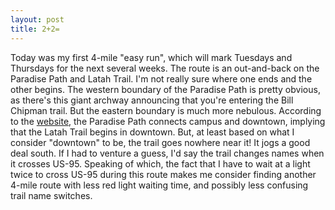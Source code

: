 ```yaml
---
layout: post
title: 2+2=
---
```


Today was my first 4-mile "easy run", which will mark Tuesdays and Thursdays for the next several weeks. The route is an out-and-back on the Paradise Path and Latah Trail. I'm not really sure where one ends and the other begins. The western boundary of the Paradise Path is pretty obvious, as there's this giant archway announcing that you're entering the Bill Chipman trail. But the eastern boundary is much more nebulous. According to the <a href="http://www.moscowchamber.com/ThingsToDo/Local_Recreation/Local_Recreation.htm">website</a>, the Paradise Path connects campus and downtown, implying that the Latah Trail begins in downtown. But, at least based on what I consider "downtown" to be, the trail goes nowhere near it! It jogs a good deal south. If I had to venture a guess, I'd say the trail changes names when it crosses US-95. Speaking of which, the fact that I have to wait at a light twice to cross US-95 during this route makes me consider finding another 4-mile route with less red light waiting time, and possibly less confusing trail name switches.
